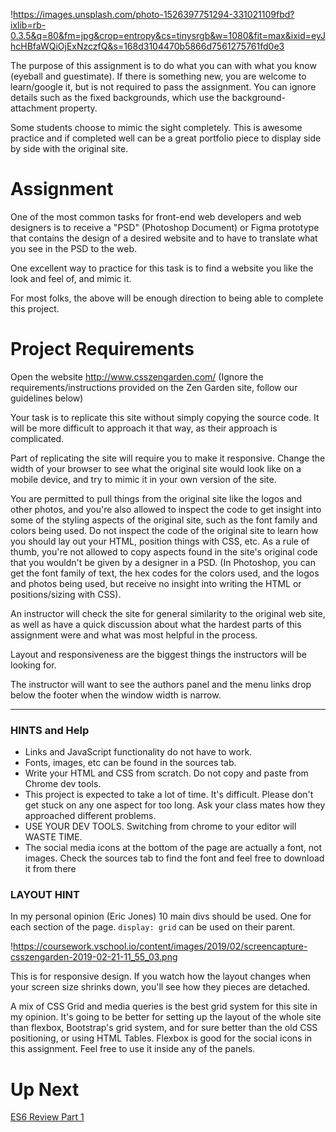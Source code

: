 

!https://images.unsplash.com/photo-1526397751294-331021109fbd?ixlib=rb-0.3.5&q=80&fm=jpg&crop=entropy&cs=tinysrgb&w=1080&fit=max&ixid=eyJhcHBfaWQiOjExNzczfQ&s=168d3104470b5866d7561275761fd0e3

The purpose of this assignment is to do what you can with what you know (eyeball and guestimate). If there is something new, you are welcome to learn/google it, but is not required to pass the assignment. You can ignore details such as the fixed backgrounds, which use the background-attachment property.

Some students choose to mimic the sight completely. This is awesome practice and if completed well can be a great portfolio piece to display side by side with the original site.

# **Assignment**

One of the most common tasks for front-end web developers and web designers is to receive a "PSD" (Photoshop Document) or Figma prototype that contains the design of a desired website and to have to translate what you see in the PSD to the web.

One excellent way to practice for this task is to find a website you like the look and feel of, and mimic it.

For most folks, the above will be enough direction to being able to complete this project. 

# **Project Requirements**

Open the website http://www.csszengarden.com/ (Ignore the requirements/instructions provided on the Zen Garden site, follow our guidelines below)

Your task is to replicate this site without simply copying the source code. It will be more difficult to approach it that way, as their approach is complicated.

Part of replicating the site will require you to make it responsive. Change the width of your browser to see what the original site would look like on a mobile device, and try to mimic it in your own version of the site.

You are permitted to pull things from the original site like the logos and other photos, and you're also allowed to inspect the code to get insight into some of the styling aspects of the original site, such as the font family and colors being used. Do not inspect the code of the original site to learn how you should lay out your HTML, position things with CSS, etc. As a rule of thumb, you're not allowed to copy aspects found in the site's original code that you wouldn't be given by a designer in a PSD. (In Photoshop, you can get the font family of text, the hex codes for the colors used, and the logos and photos being used, but receive no insight into writing the HTML or positions/sizing with CSS).

An instructor will check the site for general similarity to the original web site, as well as have a quick discussion about what the hardest parts of this assignment were and what was most helpful in the process.

Layout and responsiveness are the biggest things the instructors will be looking for.

The instructor will want to see the authors panel and the menu links drop below the footer when the window width is narrow.

---

### **HINTS and Help**

- Links and JavaScript functionality do not have to work.
- Fonts, images, etc can be found in the sources tab.
- Write your HTML and CSS from scratch. Do not copy and paste from Chrome dev tools.
- This project is expected to take a lot of time. It's difficult. Please don't get stuck on any one aspect for too long. Ask your class mates how they approached different problems.
- USE YOUR DEV TOOLS. Switching from chrome to your editor will WASTE TIME.
- The social media icons at the bottom of the page are actually a font, not images. Check the sources tab to find the font and feel free to download it from there

### **LAYOUT HINT**

In my personal opinion (Eric Jones) 10 main divs should be used. One for each section of the page. `display: grid` can be used on their parent.

!https://coursework.vschool.io/content/images/2019/02/screencapture-csszengarden-2019-02-21-11_55_03.png

This is for responsive design. If you watch how the layout changes when your screen size shrinks down, you'll see how they pieces are detached.

A mix of CSS Grid and media queries is the best grid system for this site in my opinion. It's going to be better for setting up the layout of the whole site than flexbox, Bootstrap's grid system, and for sure better than the old CSS positioning, or using HTML Tables. Flexbox is good for the social icons in this assignment. Feel free to use it inside any of the panels.

# Up Next

[ES6 Review Part 1](https://www.notion.so/ES6-Review-Part-1-6e6066e221934be1bc921345bb15c012?pvs=21)